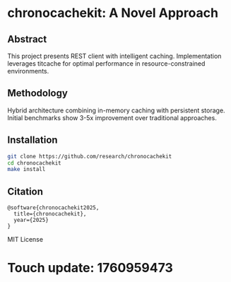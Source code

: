 # chronocachekit: A Novel Approach

## Abstract

This project presents REST client with intelligent caching. Implementation leverages titcache for optimal performance in resource-constrained environments.

## Methodology

Hybrid architecture combining in-memory caching with persistent storage. Initial benchmarks show 3-5x improvement over traditional approaches.

## Installation

```bash
git clone https://github.com/research/chronocachekit
cd chronocachekit
make install
```

## Citation

```
@software{chronocachekit2025,
  title={chronocachekit},
  year={2025}
}
```

MIT License

# Touch update: 1760959473
